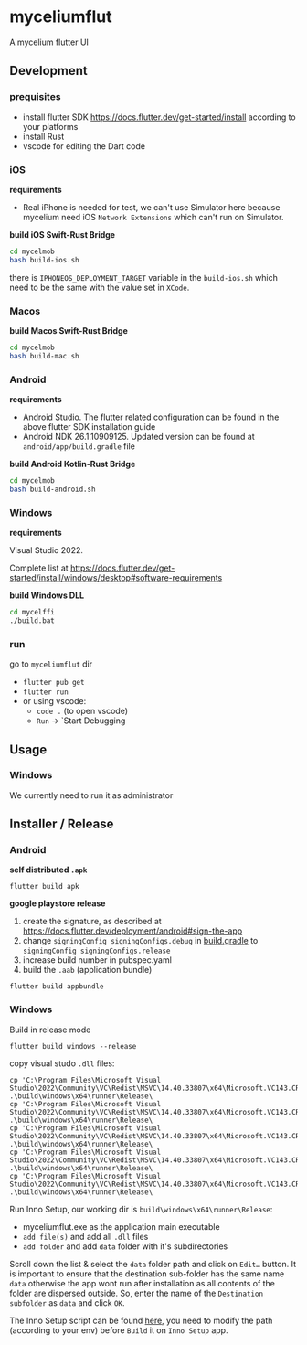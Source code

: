 # myceliumflut

A mycelium flutter UI

## Development

### prequisites

- install flutter SDK https://docs.flutter.dev/get-started/install according to your platforms
- install Rust
- vscode for editing the Dart code

### iOS

**requirements**
- Real iPhone is needed for test, we can't use Simulator here because mycelium need iOS `Network Extensions` which can't run on Simulator.

**build iOS Swift-Rust Bridge**
```bash
cd mycelmob
bash build-ios.sh
```
there is `IPHONEOS_DEPLOYMENT_TARGET` variable in the `build-ios.sh` which need to be the same with the value set in `XCode`.

### Macos

**build Macos Swift-Rust Bridge**
```bash
cd mycelmob
bash build-mac.sh
```


### Android

**requirements**

- Android Studio. The flutter related configuration can be found in the above flutter SDK  installation guide
- Android NDK 26.1.10909125. Updated version can be found at `android/app/build.gradle` file


**build Android Kotlin-Rust Bridge**
```bash
cd mycelmob
bash build-android.sh
```

### Windows

**requirements**

Visual Studio 2022.

Complete list at https://docs.flutter.dev/get-started/install/windows/desktop#software-requirements

**build Windows DLL**
```bash
cd mycelffi
./build.bat
```


### run
go to `myceliumflut` dir
- `flutter pub get`
- `flutter run`
-  or using vscode:
    - `code .` (to open vscode)
    - `Run` -> `Start Debugging

## Usage

### Windows
We currently need to run it as administrator

## Installer / Release

### Android

**self distributed `.apk`**
```console
flutter build apk
```

**google playstore release**

1. create the signature, as described at https://docs.flutter.dev/deployment/android#sign-the-app
2. change `signingConfig signingConfigs.debug` in [build.gradle](./android/app/build.gradle) to `signingConfig signingConfigs.release`
3. increase build number in pubspec.yaml
4. build the `.aab` (application bundle)
```console
flutter build appbundle
```



### Windows

Build in release mode
```console
flutter build windows --release
```

copy visual studo `.dll` files:
```console
cp 'C:\Program Files\Microsoft Visual Studio\2022\Community\VC\Redist\MSVC\14.40.33807\x64\Microsoft.VC143.CRT\msvcp140.dll' .\build\windows\x64\runner\Release\
cp 'C:\Program Files\Microsoft Visual Studio\2022\Community\VC\Redist\MSVC\14.40.33807\x64\Microsoft.VC143.CRT\msvcp140_1.dll' .\build\windows\x64\runner\Release\ 
cp 'C:\Program Files\Microsoft Visual Studio\2022\Community\VC\Redist\MSVC\14.40.33807\x64\Microsoft.VC143.CRT\msvcp140_2.dll' .\build\windows\x64\runner\Release\  
cp 'C:\Program Files\Microsoft Visual Studio\2022\Community\VC\Redist\MSVC\14.40.33807\x64\Microsoft.VC143.CRT\vcruntime140.dll' .\build\windows\x64\runner\Release\
cp 'C:\Program Files\Microsoft Visual Studio\2022\Community\VC\Redist\MSVC\14.40.33807\x64\Microsoft.VC143.CRT\vcruntime140_1.dll' .\build\windows\x64\runner\Release\
```


Run Inno Setup, our working dir is `build\windows\x64\runner\Release`:
- myceliumflut.exe as the application main executable
- `add file(s)` and add all `.dll` files
- `add folder` and add `data` folder with it's subdirectories

Scroll down the list & select the `data` folder path and click on `Edit…` button.
It is important to ensure that the destination sub-folder has the same name `data` otherwise the app wont run after installation as all contents of the folder are dispersed outside. So, enter the name of the `Destination subfolder` as `data` and click `OK`.

The Inno Setup script can be found [here](./files/windows_installer.iss), you need to modify the path (according to your env) before `Build` it on `Inno Setup` app.



